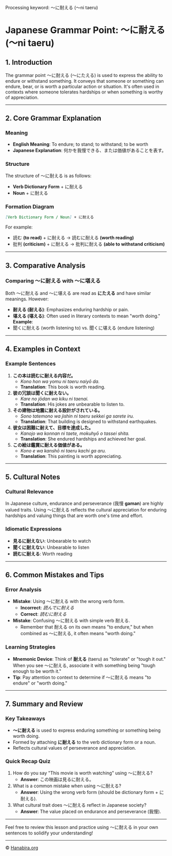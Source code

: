 Processing keyword: ～に耐える (～ni taeru)
# Japanese Grammar Point: ～に耐える (～ni taeru)

## 1. Introduction
The grammar point ～に耐える (～にたえる) is used to express the ability to endure or withstand something. It conveys that someone or something can endure, bear, or is worth a particular action or situation. It's often used in contexts where someone tolerates hardships or when something is worthy of appreciation.

---
## 2. Core Grammar Explanation
### Meaning
- **English Meaning**: To endure; to stand; to withstand; to be worth
- **Japanese Explanation**: 何かを我慢できる、または価値があることを表す。
### Structure
The structure of ～に耐える is as follows:
- **Verb Dictionary Form** + に耐える
- **Noun** + に耐える
### Formation Diagram
```markdown
[Verb Dictionary Form / Noun] + に耐える
```
For example:
- 読む **(to read)** + に耐える → 読むに耐える **(worth reading)**
- 批判 **(criticism)** + に耐える → 批判に耐える **(able to withstand criticism)**
---
## 3. Comparative Analysis
### Comparing ～に耐える with ～に堪える
Both ～に耐える and ～に堪える are read as **にたえる** and have similar meanings. However:
- **耐える (耐える)**: Emphasizes enduring hardship or pain.
- **堪える (堪える)**: Often used in literary contexts to mean "worth doing."
**Example**:
- 聞くに耐える (worth listening to) vs. 聞くに堪える (endure listening)
---
## 4. Examples in Context
### Example Sentences
1. **この本は読むに耐える内容だ。**
   - *Kono hon wa yomu ni taeru naiyō da.*
   - **Translation**: This book is worth reading.
2. **彼の冗談は聞くに耐えない。**
   - *Kare no jōdan wa kiku ni taenai.*
   - **Translation**: His jokes are unbearable to listen to.
3. **その建物は地震に耐える設計がされている。**
   - *Sono tatemono wa jishin ni taeru sekkei ga sarete iru.*
   - **Translation**: That building is designed to withstand earthquakes.
4. **彼女は困難に耐えて、目標を達成した。**
   - *Kanojo wa konnan ni taete, mokuhyō o tassei shita.*
   - **Translation**: She endured hardships and achieved her goal.
5. **この絵は鑑賞に耐える価値がある。**
   - *Kono e wa kanshō ni taeru kachi ga aru.*
   - **Translation**: This painting is worth appreciating.
---
## 5. Cultural Notes
### Cultural Relevance
In Japanese culture, endurance and perseverance (我慢 **gaman**) are highly valued traits. Using ～に耐える reflects the cultural appreciation for enduring hardships and valuing things that are worth one's time and effort.
### Idiomatic Expressions
- **見るに耐えない**: Unbearable to watch
- **聞くに耐えない**: Unbearable to listen
- **読むに耐える**: Worth reading
---
## 6. Common Mistakes and Tips
### Error Analysis
- **Mistake**: Using ～に耐える with the wrong verb form.
  - **Incorrect**: *読んでに耐える*
  - **Correct**: *読むに耐える*
- **Mistake**: Confusing ～に耐える with simple verb 耐える.
  - Remember that 耐える on its own means "to endure," but when combined as ～に耐える, it often means "worth doing."
### Learning Strategies
- **Mnemonic Device**: Think of **耐える** (taeru) as "tolerate" or "tough it out." When you see ～に耐える, associate it with something being "tough enough to be worth it."
- **Tip**: Pay attention to context to determine if ～に耐える means "to endure" or "worth doing."
---
## 7. Summary and Review
### Key Takeaways
- **～に耐える** is used to express enduring something or something being worth doing.
- Formed by attaching **に耐える** to the verb dictionary form or a noun.
- Reflects cultural values of perseverance and appreciation.
### Quick Recap Quiz
1. How do you say "This movie is worth watching" using ～に耐える?
   - **Answer**: この映画は見るに耐える。
2. What is a common mistake when using ～に耐える?
   - **Answer**: Using the wrong verb form (should be dictionary form + に耐える).
3. What cultural trait does ～に耐える reflect in Japanese society?
   - **Answer**: The value placed on endurance and perseverance (我慢).
---
Feel free to review this lesson and practice using ～に耐える in your own sentences to solidify your understanding!


---

© [Hanabira.org](https://hanabira.org)
